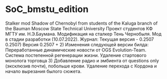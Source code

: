 # SoC_bmstu_edition
Stalker mod Shadow of Chernobyl from students of the Kaluga branch of the Bauman Moscow State Technical University
Проект студентов КФ МГТУ им. Н.Э.Баумана. Модификация на сталкер Тень Чернобыля. Мод в стадии разработки (10.07.2022).
Журнал:
Текущая версия - 0.2507
0.2507) Версия 0.2507 +
2) Изменения следующей версии билда: Переработанные динамические новости от OGS Evolution-Team. Система постепенной регенерации жизни. Удаление стартового монолога торговца
3) Добавление радио и эмбиента от questions only (эксклюзив почти), побольше крови. Удаление перехода с Кордона и начало вырезания былого сюжета.
